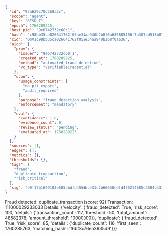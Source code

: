 ```json
{
  "id": "93a639c70d2b9a3c",
  "scope": "agent",
  "key": "RESULT",
  "epoch": 1760289225,
  "host_pid": "9e6742732c60:1",
  "hash": "c98bb35ca026641762f05ae34aa940b2b8f0a636885406f7a307ed518b873991",
  "cid": "QmV1c98bb35ca026641762f05ae34aa940b2b8f0a636",
  "aicp": {
    "prov": {
      "issuer": "9e6742732c60:1",
      "created_at": 1760289225,
      "method": "automated_fraud_detection",
      "vc_type": "VerifiableCredential"
    },
    "ucon": {
      "usage_constraints": [
        "no_pii_export",
        "audit_required"
      ],
      "purpose": "fraud_detection_analysis",
      "enforcement": "mandatory"
    },
    "eval": {
      "confidence": 1.0,
      "evidence_count": 0,
      "review_status": "pending",
      "evaluated_at": 1760289225
    }
  },
  "sources": [],
  "edges": [],
  "metrics": {},
  "thresholds": {},
  "tags": [
    "fraud",
    "duplicate_transaction",
    "risk_critical"
  ],
  "sig": "e0f17b1699103e505abdfd455dbce31c2b66650cefd4f6214685c3584b4379a6"
}
```

Fraud detected: duplicate_transaction (score: 92)
Transaction: 111000029233033
Details: {'velocity': {'fraud_detected': True, 'risk_score': 100, 'details': {'transaction_count': 117, 'threshold': 50, 'total_amount': 48582378, 'amount_threshold': 10000000}}, 'duplicate': {'fraud_detected': True, 'risk_score': 85, 'details': {'duplicate_count': 116, 'first_seen': 1760285763, 'matching_hash': 'f6bf3c76ea3935d9'}}}